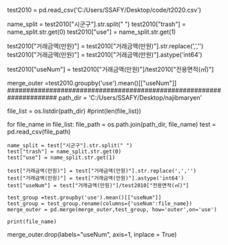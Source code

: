 test2010 = pd.read_csv('C:/Users/SSAFY/Desktop/code/t2020.csv')

name_split = test2010["시군구"].str.split(" ")
test2010["trash"] = name_split.str.get(0)
test2010["use"] = name_split.str.get(1)

test2010["거래금액(만원)"] = test2010["거래금액(만원)"].str.replace(',','')
test2010["거래금액(만원)"] = test2010["거래금액(만원)"].astype('int64')

test2010["useNum"] = test2010["거래금액(만원)"]/test2010["전용면적(㎡)"]

merge_outer =test2010.groupby('use').mean()[["useNum"]]
#####################################################################
path_dir = 'C:/Users/SSAFY/Desktop/najibmaryen'
 
file_list = os.listdir(path_dir)
#print(len(file_list))

for file_name in file_list:
    file_path = os.path.join(path_dir, file_name)
    test = pd.read_csv(file_path)
    
    name_split = test["시군구"].str.split(" ")
    test["trash"] = name_split.str.get(0)
    test["use"] = name_split.str.get(1)
    
    test["거래금액(만원)"] = test["거래금액(만원)"].str.replace(',','')
    test["거래금액(만원)"] = test["거래금액(만원)"].astype('int64')
    test["useNum"] = test["거래금액(만원)"]/test2010["전용면적(㎡)"]
                                               
    test_group =test.groupby('use').mean()[["useNum"]]
    test_group = test_group.rename(columns={'useNum':file_name})
    merge_outer = pd.merge(merge_outer,test_group, how='outer',on='use')
    
    print(file_name)
merge_outer.drop(labels="useNum", axis=1, inplace = True)
